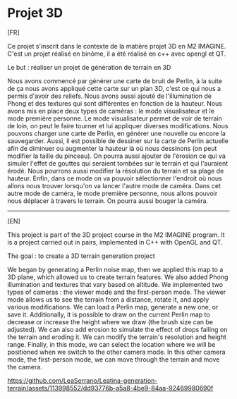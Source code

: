 # Projet 3D

[FR]

Ce projet s'inscrit dans le contexte de la matière projet 3D en M2 IMAGINE. C'est un projet réalisé en binôme, il a été réalisé en c++ avec opengl et QT.

Le but : réaliser un projet de génération de terrain en 3D

Nous avons commencé par générer une carte de bruit de Perlin, à la suite de ça nous avons appliqué cette carte sur un plan 3D, c'est ce qui nous a permis d'avoir des reliefs. Nous avons aussi ajouté de l'illumination de Phong et des textures qui sont différentes en fonction de la hauteur. Nous avons mis en place deux types de caméras : le mode visualisateur et le mode première personne. Le mode visualisateur permet de voir de terrain de loin, on peut le faire tourner et lui appliquer diverses modifications. Nous pouvons charger une carte de Perlin, en générer une nouvelle ou encore la sauvegarder. Aussi, il est possible de dessiner sur la carte de Perlin actuelle afin de diminuer ou augmenter la hauteur là où nous dessinons (on peut modifier la taille du pinceau). On pourra aussi ajouter de l'érosion ce qui va simuler l'effet de gouttes qui seraient tombées sur le terrain et qui l'auraient érodé. Nous pourrons aussi modifier la résolution du terrain et sa plage de hauteur. Enfin, dans ce mode on va pouvoir sélectionner l'endroit où nous allons nous trouver lorsqu'on va lancer l'autre mode de caméra. Dans cet autre mode de caméra, le mode première personne, nous allons pouvoir nous déplacer à travers le terrain. On pourra aussi bouger la caméra.

***

[EN]

This project is part of the 3D project course in the M2 IMAGINE program. It is a project carried out in pairs, implemented in C++ with OpenGL and QT.

The goal : to create a 3D terrain generation project

We began by generating a Perlin noise map, then we applied this map to a 3D plane, which allowed us to create terrain features. We also added Phong illumination and textures that vary based on altitude. We implemented two types of cameras : the viewer mode and the first-person mode. The viewer mode allows us to see the terrain from a distance, rotate it, and apply various modifications. We can load a Perlin map, generate a new one, or save it. Additionally, it is possible to draw on the current Perlin map to decrease or increase the height where we draw (the brush size can be adjusted). We can also add erosion to simulate the effect of drops falling on the terrain and eroding it. We can modify the terrain's resolution and height range. Finally, in this mode, we can select the location where we will be positioned when we switch to the other camera mode. In this other camera mode, the first-person mode, we can move through the terrain and move the camera.

https://github.com/LeaSerrano/Leatina-generation-terrain/assets/113998552/dd93776b-a5a8-4be9-84aa-92469980690f
